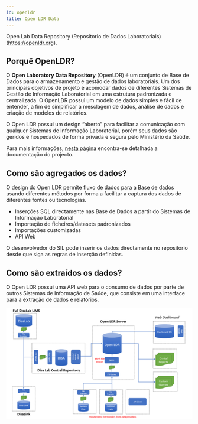 ```yaml
---
id: openldr
title: Open LDR Data
---
```


Open Lab Data Repository (Repositorio de Dados Laboratoriais)(https://openldr.org).

## Porquê OpenLDR?

O **Open Laboratory Data Repository** (OpenLDR) é um conjunto de Base de Dados para o armazenamento e gestão de dados laboratoriais. Um dos principais objetivos de projeto é acomodar dados de diferentes Sistemas de Gestão de Informação Laboratorial em uma estrutura padronizada e centralizada. O OpenLDR possui um modelo de dados simples e fácil de entender, a fim de simplificar a mesclagem de dados, análise de dados e criação de modelos de relatórios.

O Open LDR possui um design “aberto” para facilitar a comunicação com qualquer Sistemas de Informação Laboratorial, porém seus dados são geridos e hospedados de forma privada e segura pelo Ministério da Saúde.

Para mais informações, [nesta página](https://openldr.org/ "Open LDR Data") encontra-se detalhada a documentação do projecto.

## Como são agregados os dados?

O design do Open LDR permite fluxo de dados para a Base de dados usando diferentes métodos por forma a facilitar a captura dos dados de diferentes fontes ou tecnologias.

- Inserções SQL directamente nas Base de Dados a partir do Sistemas de Informação Laboratorial
- Importação de ficheiros/datasets padronizados
- Importações customizadas
- API Web

O desenvolvedor do SIL pode inserir os dados directamente no repositório desde que siga as regras de inserção definidas.

## Como são extraídos os dados?

O Open LDR possui uma API web para o consumo de dados por parte de outros Sistemas de Informação de Saúde, que consiste em uma interface para a extração de dados e relatórios.

![img](../static/img/openldr-structure.png)
